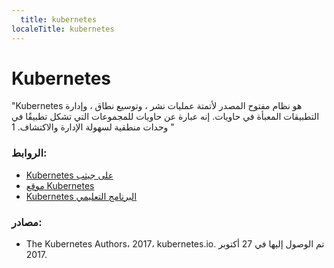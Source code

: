 ```yaml
---
  title: kubernetes
localeTitle: kubernetes
---
```

# Kubernetes

"Kubernetes هو نظام مفتوح المصدر لأتمتة عمليات نشر ، وتوسيع نطاق ، وإدارة التطبيقات المعبأة في حاويات. إنه عبارة عن حاويات للمجموعات التي تشكل تطبيقًا في وحدات منطقية لسهولة الإدارة والاكتشاف. 1 "

### الروابط:

*   [Kubernetes على جيثب](https://github.com/kubernetes/kubernetes)
*   [موقع Kubernetes](https://kubernetes.io)
*   [Kubernetes البرنامج التعليمي](https://kubernetes.io/docs/tutorials/kubernetes-basics/)

### مصادر:

*   The Kubernetes Authors، 2017، kubernetes.io. تم الوصول إليها في 27 أكتوبر 2017.